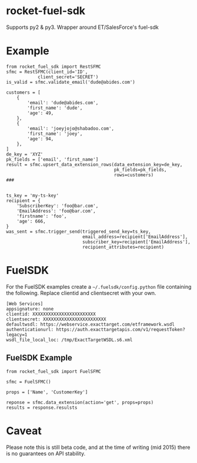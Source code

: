 # rocket-fuel-sdk
Supports py2 & py3.
Wrapper around ET/SalesForce's fuel-sdk

# Example
	
    from rocket_fuel_sdk import RestSFMC
    sfmc = RestSFMC(client_id='ID',
                client_secret='SECRET')
    is_valid = sfmc.validate_email('dude@abides.com')

    customers = [
        {
            'email': 'dude@abides.com',
            'first_name': 'dude',
            'age': 49,
        },
        {
            'email': 'joeyjojo@shabadoo.com',
            'first_name': 'joey',
            'age': 94,
        },
    ]
    de_key = 'XYZ'
    pk_fields = ['email', 'first_name']
    result = sfmc.upsert_data_extension_rows(data_extension_key=de_key,
                                             pk_fields=pk_fields,
                                             rows=customers)
    ###


    ts_key = 'my-ts-key'
    recipient = {
        'SubscriberKey': 'foo@bar.com',
        'EmailAddress': 'foo@bar.com',
        'firstname': 'foo',
        'age': 666,
    }
    was_sent = sfmc.trigger_send(triggered_send_key=ts_key,
                                 email_address=recipient['EmailAddress'],
                                 subscriber_key=recipient['EmailAddress'],
                                 recipient_attributes=recipient)

# FuelSDK

For the FuelSDK examples create a `~/.fuelsdk/config.python` file containing 
the following. Replace clientid and clientsecret with your own.
```
[Web Services]
appsignature: none
clientid: XXXXXXXXXXXXXXXXXXXXXXXX
clientsecret: XXXXXXXXXXXXXXXXXXXXXXXX
defaultwsdl: https://webservice.exacttarget.com/etframework.wsdl
authenticationurl: https://auth.exacttargetapis.com/v1/requestToken?legacy=1
wsdl_file_local_loc: /tmp/ExactTargetWSDL.s6.xml
```


## FuelSDK Example
```	
from rocket_fuel_sdk import FuelSFMC

sfmc = FuelSFMC()

props = ['Name', 'CustomerKey']

reponse = sfmc.data_extension(action='get', props=props)
results = response.resulsts
```

# Caveat

Please note this is still beta code, and at the time of writing (mid 2015)
there is no guarantees on API stability.
